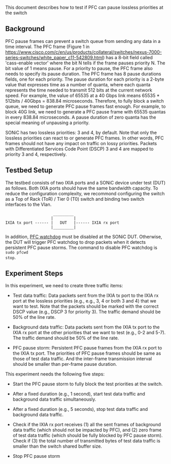 This document describes how to test if PFC can pause lossless priorities at the switch

## Background
PFC pause frames can prevent a switch queue from sending any data in a time interval. The PFC frame (Figure 1 in https://www.cisco.com/c/en/us/products/collateral/switches/nexus-7000-series-switches/white_paper_c11-542809.html) has a 8-bit field called 'cass-enable vector' where the bit N tells if the frame pauses priority N. The bit value of 1 means pause. For a priority to pause, the PFC frame also needs to specify its pause duration. The PFC frame has 8 pause durations fields, one for each priority. The pause duration for each priority is a 2-byte value that expresses time as a number of quanta, where each quanta represents the time needed to transmit 512 bits at the current network speed. For example, the value of 65535 at a 40 Gbps link means 65535 * 512bits / 40Gbps = 838.84 microseconds. Therefore, to fully block a switch queue, we need to generate PFC pause frames fast enough. For example, to block 40G link, we need to generate a PFC pause frame with 65535 quantas in every 838.84 microseconds. A pause duration of zero quanta has the special meaning of unpausing a priority.

SONiC has two lossless priorities: 3 and 4, by default. Note that only the lossless priorities can react to or generate PFC frames. In other words, PFC frames should not have any impact on traffic on lossy priorities. Packets with Differentiated Services Code Point (DSCP) 3 and 4 are mapped to priority 3 and 4, respectively.

## Testbed Setup
The testbed consists of two IXIA ports and a SONiC device under test (DUT) as follows. Both IXIA ports should have the same bandwidth capacity. To reduce the configuration complexity, we recommond configuring the switch as a Top of Rack (ToR) / Tier 0 (T0) switch and binding two switch interfaces to the Vlan.

```
                     _________
                    |         |
IXIA tx port ------ |   DUT   |------ IXIA rx port
                    |_________|
```
In addition, [PFC watchdog](https://github.com/sonic-net/SONiC/wiki/PFC-Watchdog-Design) must be disabled at the SONiC DUT. Otherwise, the DUT will trigger PFC watchdog to drop packets when it detects persistent PFC pause storms. The command to disable PFC watchdog is <code>sudo pfcwd stop</code>.

## Experiment Steps
In this experiment, we need to create three traffic items:

- Test data traffic: Data packets sent from the IXIA tx port to the IXIA rx port at the lossless priorities (e.g., e.g., 3, 4 or both 3 and 4) that we want to test. Note that the packets should be marked with the correct DSCP value (e.g., DSCP 3 for priority 3). The traffic demand should be 50% of the line rate.

- Background data traffic: Data packets sent from the IXIA tx port to the IXIA rx port at the other priorities that we want to test (e.g., 0-2 and 5-7). The traffic demand should be 50% of the line rate.

- PFC pause storm: Persistent PFC pause frames from the IXIA rx port to the IXIA tx port. The priorities of PFC pause frames should be same as those of test data traffic. And the inter-frame transmission interval should be smaller than per-frame pause duration.

This experiment needs the following five steps:

- Start the PFC pause storm to fully block the test priorities at the switch.

- After a fixed duration (e.g., 1 second), start test data traffic and background data traffic simultaneously.

- After a fixed duration (e.g., 5 seconds), stop test data traffic and background data traffic.

- Check if the IXIA rx port receives (1) all the sent frames of background data traffic (which should not be impacted by PFC), and (2) zero frame of test data traffic (which should be fully blocked by PFC pause storm). Check if (3) the total number of transmitted bytes of test data traffic is smaller than the switch shared buffer size.

- Stop PFC pause storm




